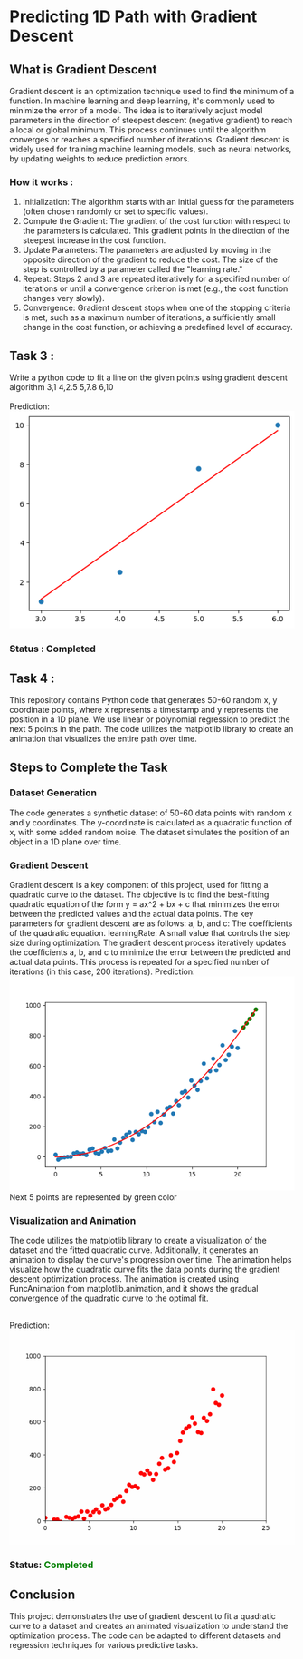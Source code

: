 # Predicting 1D Path with Gradient Descent
## What is Gradient Descent
Gradient descent is an optimization technique used to find the minimum of a function. In machine learning and deep learning, it's commonly used to minimize the error of a model. The idea is to iteratively adjust model parameters in the direction of steepest descent (negative gradient) to reach a local or global minimum. This process continues until the algorithm converges or reaches a specified number of iterations. Gradient descent is widely used for training machine learning models, such as neural networks, by updating weights to reduce prediction errors.
### How it works :
1. Initialization: The algorithm starts with an initial guess for the parameters (often chosen randomly or set to specific values).
2. Compute the Gradient: The gradient of the cost function with respect to the parameters is calculated. This gradient points in the direction of the steepest increase in the cost function.
3. Update Parameters: The parameters are adjusted by moving in the opposite direction of the gradient to reduce the cost. The size of the step is controlled by a parameter called the "learning rate."
4. Repeat: Steps 2 and 3 are repeated iteratively for a specified number of iterations or until a convergence criterion is met (e.g., the cost function changes very slowly).
5. Convergence: Gradient descent stops when one of the stopping criteria is met, such as a maximum number of iterations, a sufficiently small change in the cost function, or achieving a predefined level of accuracy.

## Task 3 :
Write a python code to fit a line on the given points using gradient descent algorithm
3,1
4,2.5
5,7.8
6,10
<br/>
<br/>Prediction: <img src="./reg_t3.png" alt="Best fitted curve for 4 point" /> 
### Status : Completed

## Task 4 :
This repository contains Python code that generates 50-60 random x, y coordinate points, where x represents a timestamp and y represents the position in a 1D plane. We use linear or polynomial regression to predict the next 5 points in the path. The code utilizes the matplotlib library to create an animation that visualizes the entire path over time.

## Steps to Complete the Task
### Dataset Generation
The code generates a synthetic dataset of 50-60 data points with random x and y coordinates. The y-coordinate is calculated as a quadratic function of x, with some added random noise. The dataset simulates the position of an object in a 1D plane over time.
### Gradient Descent
Gradient descent is a key component of this project, used for fitting a quadratic curve to the dataset. The objective is to find the best-fitting quadratic equation of the form y = ax^2 + bx + c that minimizes the error between the predicted values and the actual data points. The key parameters for gradient descent are as follows:
a, b, and c: The coefficients of the quadratic equation.
learningRate: A small value that controls the step size during optimization.
The gradient descent process iteratively updates the coefficients a, b, and c to minimize the error between the predicted and actual data points. This process is repeated for a specified number of iterations (in this case, 200 iterations).
Prediction: <img src="./Figure_1.png" alt="Regression" /> 
Next 5 points are represented by green color
### Visualization and Animation
The code utilizes the matplotlib library to create a visualization of the dataset and the fitted quadratic curve. Additionally, it generates an animation to display the curve's progression over time. The animation helps visualize how the quadratic curve fits the data points during the gradient descent optimization process.
The animation is created using FuncAnimation from matplotlib.animation, and it shows the gradual convergence of the quadratic curve to the optimal fit.

<br/>Prediction: <img src="./quadraticAnimation.gif" alt="Prediction animation" /> 
### Status: <span style="color: green;">Completed</span>
## Conclusion
This project demonstrates the use of gradient descent to fit a quadratic curve to a dataset and creates an animated visualization to understand the optimization process. The code can be adapted to different datasets and regression techniques for various predictive tasks.

